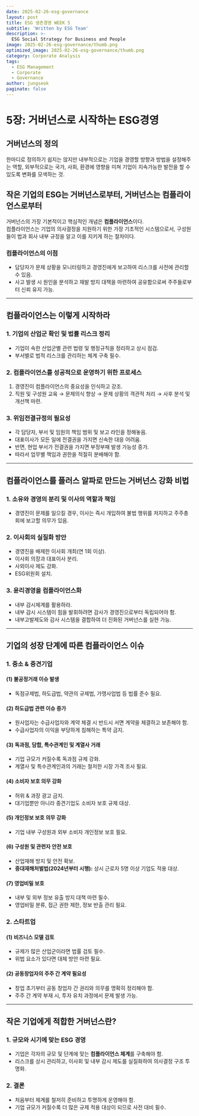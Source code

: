 ```yaml
---
date: 2025-02-26-esg-governance
layout: post
title: ESG 생존경영 WEEK 5
subtitle: 'Written by ESG Team'
description: >-
  ESG Social Strategy for Business and People
image: 2025-02-26-esg-governance/thumb.png
optimized_image: 2025-02-26-esg-governance/thumb.png
category: Corporate Analysis
tags:
  - ESG Management
  - Corporate
  - Governance
author: jungseok
paginate: false
---
```

# 5장: 거버넌스로 시작하는 ESG경영

## 거버넌스의 정의  
한마디로 정의하기 쉽지는 않지만 내부적으로는 기업을 경영할 방향과 방법을 설정해주는 역할, 외부적으로는 국가, 사회, 환경에 영향을 미쳐 기업이 지속가능한 발전을 할 수 있도록 변화를 모색하는 것.

## 작은 기업의 ESG는 거버넌스로부터, 거버넌스는 컴플라이언스로부터  
거버넌스의 가장 기본적이고 핵심적인 개념은 **컴플라이언스**이다.  
컴플라이언스는 기업의 의사결정을 지원하기 위한 가장 기초적인 시스템으로서, 구성원들이 법과 회사 내부 규정을 알고 이를 지키게 하는 절차이다.  

### 컴플라이언스의 이점  
- 담당자가 문제 상황을 모니터링하고 경영진에게 보고하여 리스크를 사전에 관리할 수 있음.  
- 사고 발생 시 원인을 분석하고 재발 방지 대책을 마련하여 공유함으로써 주주들로부터 신뢰 유지 가능.  

---

## 컴플라이언스는 이렇게 시작하라  

### 1. 기업의 산업군 확인 및 법률 리스크 정리  
- 기업이 속한 산업군별 관련 법령 및 행정규칙을 정리하고 상시 점검.  
- 부서별로 법적 리스크를 관리하는 체계 구축 필수.  

### 2. 컴플라이언스를 성공적으로 운영하기 위한 프로세스  
1. 경영진이 컴플라이언스의 중요성을 인식하고 강조.  
2. 직원 및 구성원 교육 → 문제의식 향상 → 문제 상황의 객관적 처리 → 사후 분석 및 개선책 마련.  

### 3. 위임전결규정의 필요성  
- 각 담당자, 부서 및 임원의 책임 범위 및 보고 라인을 정해놓음.  
- 대표이사가 모든 일에 전결권을 가지면 신속한 대응 어려움.  
- 반면, 현업 부서가 전결권을 가지면 부정부패 발생 가능성 증가.  
- 따라서 업무별 책임과 권한을 적절히 분배해야 함.  

---

## 컴플라이언스를 플러스 알파로 만드는 거버넌스 강화 비법  

### 1. 소유와 경영의 분리 및 이사의 역할과 책임  
- 경영진이 문제를 일으킬 경우, 이사는 즉시 개입하여 불법 행위를 저지하고 주주총회에 보고할 의무가 있음.  

### 2. 이사회의 실질화 방안  
- 경영진을 배제한 이사회 개최(연 1회 이상).  
- 이사회 의장과 대표이사 분리.  
- 사외이사 제도 강화.  
- ESG위원회 설치.  

### 3. 윤리경영을 컴플라이언스화  
- 내부 감시체계를 활용하라.  
- 내부 감시 시스템이 힘을 발휘하려면 감사가 경영진으로부터 독립되어야 함.  
- 내부고발제도와 감사 시스템을 결합하여 더 진화된 거버넌스를 실현 가능.  

---

## 기업의 성장 단계에 따른 컴플라이언스 이슈  

### 1. 중소 & 중견기업  
#### (1) 불공정거래 이슈 발생  
- 독점규제법, 하도급법, 약관의 규제법, 가맹사업법 등 법률 준수 필요.  

#### (2) 하도급법 관련 이슈 증가  
- 원사업자는 수급사업자와 계약 체결 시 반드시 서면 계약을 체결하고 보존해야 함.  
- 수급사업자의 이익을 부당하게 침해하는 특약 금지.  

#### (3) 독과점, 담합, 특수관계인 및 계열사 거래  
- 기업 규모가 커질수록 독과점 규제 강화.  
- 계열사 및 특수관계인과의 거래는 철저한 시장 가격 조사 필요.  

#### (4) 소비자 보호 의무 강화  
- 허위 & 과장 광고 금지.  
- 대기업뿐만 아니라 중견기업도 소비자 보호 규제 대상.  

#### (5) 개인정보 보호 의무 강화  
- 기업 내부 구성원과 외부 소비자 개인정보 보호 필요.  

#### (6) 구성원 및 관련자 안전 보호  
- 산업재해 방지 및 안전 확보.  
- **중대재해처벌법(2024년부터 시행):** 상시 근로자 5명 이상 기업도 적용 대상.  

#### (7) 영업비밀 보호  
- 내부 및 외부 정보 유출 방지 대책 마련 필수.  
- 영업비밀 분류, 접근 권한 제한, 정보 반출 관리 필요.  

### 2. 스타트업  
#### (1) 비즈니스 모델 검토  
- 규제가 많은 산업군이라면 법률 검토 필수.  
- 위법 요소가 있다면 대체 방안 마련 필요.  

#### (2) 공동창업자의 주주 간 계약 필요성  
- 창업 초기부터 공동 창업자 간 권리와 의무를 명확히 정리해야 함.  
- 주주 간 계약 부재 시, 투자 유치 과정에서 문제 발생 가능.  

---

## 작은 기업에게 적합한 거버넌스란?  

### 1. 규모와 시기에 맞는 ESG 경영  
- 기업은 각자의 규모 및 단계에 맞는 **컴플라이언스 체계**를 구축해야 함.  
- 리스크를 상시 관리하고, 이사회 및 내부 감시 제도를 실질화하여 의사결정 구조 투명화.  

### 2. 결론  
- 처음부터 체계를 철저히 준비하고 투명하게 운영해야 함.  
- 기업 규모가 커질수록 더 많은 규제 적용 대상이 되므로 사전 대비 필수.  
